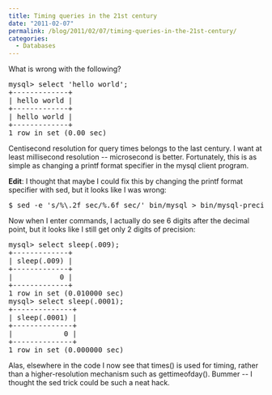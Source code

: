 ```yaml
---
title: Timing queries in the 21st century
date: "2011-02-07"
permalink: /blog/2011/02/07/timing-queries-in-the-21st-century/
categories:
  - Databases
---
```

What is wrong with the following?

<pre>mysql&gt; select 'hello world';
+-------------+
| hello world |
+-------------+
| hello world | 
+-------------+
1 row in set (0.00 sec)
</pre>

Centisecond resolution for query times belongs to the last century. I want at least millisecond resolution -- microsecond is better. Fortunately, this is as simple as changing a printf format specifier in the mysql client program.

**Edit**: I thought that maybe I could fix this by changing the printf format specifier with sed, but it looks like I was wrong:

<pre>$ sed -e 's/%\.2f sec/%.6f sec/' bin/mysql &gt; bin/mysql-precision</pre>

Now when I enter commands, I actually do see 6 digits after the decimal point, but it looks like I still get only 2 digits of precision:

<pre>mysql> select sleep(.009);
+-------------+
| sleep(.009) |
+-------------+
|           0 |
+-------------+
1 row in set (0.010000 sec)
mysql> select sleep(.0001);
+--------------+
| sleep(.0001) |
+--------------+
|            0 |
+--------------+
1 row in set (0.000000 sec)
</pre>

Alas, elsewhere in the code I now see that times() is used for timing, rather than a higher-resolution mechanism such as gettimeofday(). Bummer -- I thought the sed trick could be such a neat hack.
